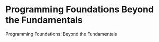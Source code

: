 # Programming Foundations Beyond the Fundamentals 
 Programming Foundations: Beyond the Fundamentals 
